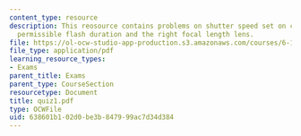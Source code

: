 ```yaml
---
content_type: resource
description: This reosource contains problems on shutter speed set on camera, maximum
  permissible flash duration and the right focal length lens.
file: https://ol-ocw-studio-app-production.s3.amazonaws.com/courses/6-163-strobe-project-laboratory-fall-2005/638601b102d0be3b847999ac7d34d384_quiz1.pdf
file_type: application/pdf
learning_resource_types:
- Exams
parent_title: Exams
parent_type: CourseSection
resourcetype: Document
title: quiz1.pdf
type: OCWFile
uid: 638601b1-02d0-be3b-8479-99ac7d34d384
---
```

